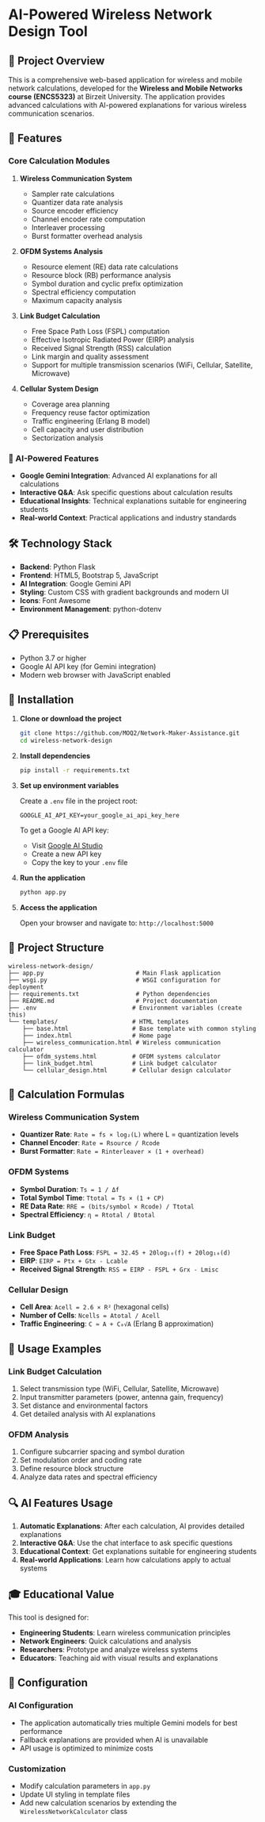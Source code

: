 # AI-Powered Wireless Network Design Tool

## 🚀 Project Overview

This is a comprehensive web-based application for wireless and mobile network calculations, developed for the **Wireless and Mobile Networks course (ENCS5323)** at Birzeit University. The application provides advanced calculations with AI-powered explanations for various wireless communication scenarios.

## 📡 Features

### Core Calculation Modules

1. **Wireless Communication System**
   - Sampler rate calculations
   - Quantizer data rate analysis
   - Source encoder efficiency
   - Channel encoder rate computation
   - Interleaver processing
   - Burst formatter overhead analysis

2. **OFDM Systems Analysis**
   - Resource element (RE) data rate calculations
   - Resource block (RB) performance analysis
   - Symbol duration and cyclic prefix optimization
   - Spectral efficiency computation
   - Maximum capacity analysis

3. **Link Budget Calculation**
   - Free Space Path Loss (FSPL) computation
   - Effective Isotropic Radiated Power (EIRP) analysis
   - Received Signal Strength (RSS) calculation
   - Link margin and quality assessment
   - Support for multiple transmission scenarios (WiFi, Cellular, Satellite, Microwave)

4. **Cellular System Design**
   - Coverage area planning
   - Frequency reuse factor optimization
   - Traffic engineering (Erlang B model)
   - Cell capacity and user distribution
   - Sectorization analysis

### 🤖 AI-Powered Features

- **Google Gemini Integration**: Advanced AI explanations for all calculations
- **Interactive Q&A**: Ask specific questions about calculation results
- **Educational Insights**: Technical explanations suitable for engineering students
- **Real-world Context**: Practical applications and industry standards

## 🛠️ Technology Stack

- **Backend**: Python Flask
- **Frontend**: HTML5, Bootstrap 5, JavaScript
- **AI Integration**: Google Gemini API
- **Styling**: Custom CSS with gradient backgrounds and modern UI
- **Icons**: Font Awesome
- **Environment Management**: python-dotenv

## 📋 Prerequisites

- Python 3.7 or higher
- Google AI API key (for Gemini integration)
- Modern web browser with JavaScript enabled

## 🔧 Installation

1. **Clone or download the project**
   ```bash
   git clone https://github.com/MOQ2/Network-Maker-Assistance.git
   cd wireless-network-design
   ```

2. **Install dependencies**
   ```bash
   pip install -r requirements.txt
   ```

3. **Set up environment variables**
   
   Create a `.env` file in the project root:
   ```env
   GOOGLE_AI_API_KEY=your_google_ai_api_key_here
   ```

   To get a Google AI API key:
   - Visit [Google AI Studio](https://ai.google.dev/)
   - Create a new API key
   - Copy the key to your `.env` file

4. **Run the application**
   ```bash
   python app.py
   ```

5. **Access the application**
   
   Open your browser and navigate to: `http://localhost:5000`

## 📁 Project Structure

```
wireless-network-design/
├── app.py                          # Main Flask application
├── wsgi.py                         # WSGI configuration for deployment
├── requirements.txt                # Python dependencies
├── README.md                       # Project documentation
├── .env                           # Environment variables (create this)
└── templates/                     # HTML templates
    ├── base.html                  # Base template with common styling
    ├── index.html                 # Home page
    ├── wireless_communication.html # Wireless communication calculator
    ├── ofdm_systems.html          # OFDM systems calculator
    ├── link_budget.html           # Link budget calculator
    └── cellular_design.html       # Cellular design calculator
```

## 🧮 Calculation Formulas

### Wireless Communication System
- **Quantizer Rate**: `Rate = fs × log₂(L)` where L = quantization levels
- **Channel Encoder**: `Rate = Rsource / Rcode`
- **Burst Formatter**: `Rate = Rinterleaver × (1 + overhead)`

### OFDM Systems
- **Symbol Duration**: `Ts = 1 / Δf`
- **Total Symbol Time**: `Ttotal = Ts × (1 + CP)`
- **RE Data Rate**: `RRE = (bits/symbol × Rcode) / Ttotal`
- **Spectral Efficiency**: `η = Rtotal / Btotal`

### Link Budget
- **Free Space Path Loss**: `FSPL = 32.45 + 20log₁₀(f) + 20log₁₀(d)`
- **EIRP**: `EIRP = Ptx + Gtx - Lcable`
- **Received Signal Strength**: `RSS = EIRP - FSPL + Grx - Lmisc`

### Cellular Design
- **Cell Area**: `Acell = 2.6 × R²` (hexagonal cells)
- **Number of Cells**: `Ncells = Atotal / Acell`
- **Traffic Engineering**: `C ≈ A + C₀√A` (Erlang B approximation)

## 🎯 Usage Examples

### Link Budget Calculation
1. Select transmission type (WiFi, Cellular, Satellite, Microwave)
2. Input transmitter parameters (power, antenna gain, frequency)
3. Set distance and environmental factors
4. Get detailed analysis with AI explanations

### OFDM Analysis
1. Configure subcarrier spacing and symbol duration
2. Set modulation order and coding rate
3. Define resource block structure
4. Analyze data rates and spectral efficiency

## 🔍 AI Features Usage

1. **Automatic Explanations**: After each calculation, AI provides detailed explanations
2. **Interactive Q&A**: Use the chat interface to ask specific questions
3. **Educational Context**: Get explanations suitable for engineering students
4. **Real-world Applications**: Learn how calculations apply to actual systems

## 🎓 Educational Value

This tool is designed for:
- **Engineering Students**: Learn wireless communication principles
- **Network Engineers**: Quick calculations and analysis
- **Researchers**: Prototype and analyze wireless systems
- **Educators**: Teaching aid with visual results and explanations

## 🔧 Configuration

### AI Configuration
- The application automatically tries multiple Gemini models for best performance
- Fallback explanations are provided when AI is unavailable
- API usage is optimized to minimize costs

### Customization
- Modify calculation parameters in `app.py`
- Update UI styling in template files
- Add new calculation scenarios by extending the `WirelessNetworkCalculator` class


